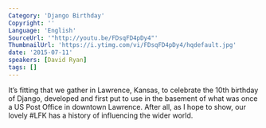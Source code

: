 ```yaml
---
Category: 'Django Birthday'
Copyright: ''
Language: 'English'
SourceUrl: '"http://youtu.be/FDsqFD4pDy4"'
ThumbnailUrl: 'https://i.ytimg.com/vi/FDsqFD4pDy4/hqdefault.jpg'
date: '2015-07-11'
speakers: [David Ryan]
tags: []
---
```

It’s fitting that we gather in Lawrence, Kansas, to celebrate the 10th birthday of Django, developed and first put to use in the basement of what was once a US Post Office in downtown Lawrence. After all, as I hope to show, our lovely #LFK has a history of influencing the wider world.